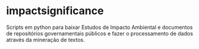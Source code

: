 # impactsignificance
Scripts em python para baixar Estudos de Impacto Ambiental e documentos de repositórios governamentais públicos e fazer o processamento de dados através da mineração de textos.
